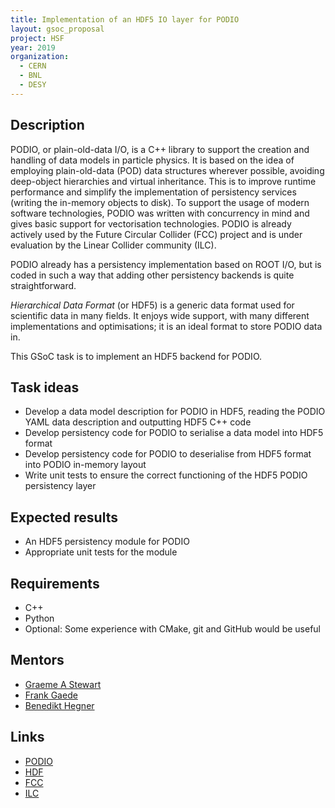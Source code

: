 ```yaml
---
title: Implementation of an HDF5 IO layer for PODIO
layout: gsoc_proposal
project: HSF
year: 2019
organization:
  - CERN
  - BNL
  - DESY
---
```


## Description
PODIO, or plain-old-data I/O, is a C++ library to support the creation
and handling of data models in particle physics. It is based on the idea
of employing plain-old-data (POD) data structures wherever possible,
avoiding deep-object hierarchies and virtual inheritance. This is
to improve runtime performance and simplify the implementation of
persistency services (writing the in-memory objects to disk). To support the usage of modern software
technologies, PODIO was written with concurrency in mind and gives basic
support for vectorisation technologies. PODIO is already actively used
by the Future Circular Collider (FCC) project and is under evaluation by
the Linear Collider community (ILC).

PODIO already has a persistency implementation based on ROOT I/O, but is coded
in such a way that adding other persistency backends is quite
straightforward.

*Hierarchical Data Format* (or HDF5) is a generic data format
used for scientific data in many fields. It enjoys wide support, with many
different implementations and optimisations; it is an ideal format
to store PODIO data in.

This GSoC task is to implement an HDF5 backend for PODIO.

## Task ideas
 * Develop a data model description for PODIO in HDF5, reading the PODIO
   YAML data description and outputting HDF5 C++ code
 * Develop persistency code for PODIO to serialise a data model into
   HDF5 format
 * Develop persistency code for PODIO to deserialise from
   HDF5 format into PODIO in-memory layout
 * Write unit tests to ensure the correct functioning of the HDF5
   PODIO persistency layer

## Expected results
 * An HDF5 persistency module for PODIO
 * Appropriate unit tests for the module

## Requirements
* C++
* Python
* Optional: Some experience with CMake, git and GitHub would be useful

## Mentors
  * [Graeme A Stewart](mailto:graeme.andrew.stewart@cern.ch)
  * [Frank Gaede](mailto:frank.gaede@desy.de)
  * [Benedikt Hegner](mailto:benedikt.hegner@cern.ch)

## Links
  * [PODIO](https://github.com/AIDASoft/podio)
  * [HDF](https://www.hdfgroup.org)
  * [FCC](https://fcc.web.cern.ch/Pages/default.aspx)
  * [ILC](http://www.linearcollider.org)
